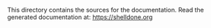 This directory contains the sources for the documentation.
Read the generated documentation at:
https://shelldone.org
